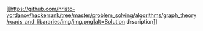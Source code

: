 
[[https://github.com/hristo-yordanov/hackerrank/tree/master/problem_solving/algorithms/graph_theory/roads_and_libararies/img/img.png|alt=Solution drscription]]
